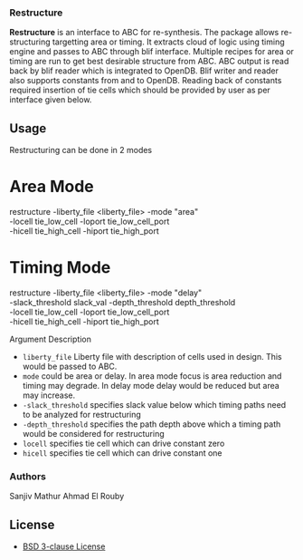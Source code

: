 ### Restructure
**Restructure** is an interface to ABC for re-synthesis. The package allows
re-structuring targetting area or timing. It extracts cloud of logic using
timing engine and passes to ABC through blif interface. Multiple recipes
for area or timing are run to get best desirable structure from ABC.
ABC output is read back by blif reader which is integrated to OpenDB.
Blif writer and reader also supports constants from and to OpenDB. Reading
back of constants required insertion of tie cells which should be provided
by user as per interface given below.


## Usage
Restructuring can be done in 2 modes
# Area Mode
restructure -liberty_file <liberty_file> -mode "area" \
        -locell  tie_low_cell -loport tie_low_cell_port \
        -hicell  tie_high_cell -hiport tie_high_port

# Timing Mode
restructure -liberty_file <liberty_file> -mode "delay" \
        -slack_threshold slack_val -depth_threshold depth_threshold\
        -locell  tie_low_cell -loport tie_low_cell_port \
        -hicell  tie_high_cell -hiport tie_high_port

Argument Description
- ``liberty_file`` Liberty file with description of cells used in design. This would be passed to ABC.
- ``mode`` could be area or delay. In area mode focus is area reduction and timing may degrade. In delay mode delay would be reduced but area may increase.
- ``-slack_threshold`` specifies slack value below which timing paths need to be analyzed for restructuring
- ``-depth_threshold`` specifies the path depth above which a timing path would be considered for restructuring
- ``locell`` specifies tie cell which can drive constant zero
- ``hicell`` specifies tie cell which can drive constant one
 
### Authors
Sanjiv Mathur
Ahmad El Rouby

## License ##
* [BSD 3-clause License](LICENSE) 

